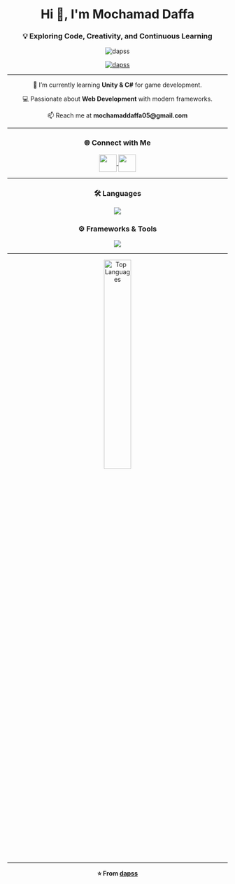 <h1 align="center">Hi 👋, I'm Mochamad Daffa</h1>
<h3 align="center">💡 Exploring Code, Creativity, and Continuous Learning</h3>

<p align="center">
  <img src="https://komarev.com/ghpvc/?username=dapss&label=Profile+Views&style=for-the-badge&color=blueviolet" alt="dapss" />
</p>

<p align="center">
  <a href="https://github.com/ryo-ma/github-profile-trophy">
    <img src="https://github-profile-trophy.vercel.app/?username=dapss&theme=tokyonight&no-frame=true&row=1&margin-w=15&margin-h=15" alt="dapss" />
  </a>
</p>

---

<p align="center">🌱 I’m currently learning <b>Unity & C#</b> for game development.</p>
<p align="center">💻 Passionate about <b>Web Development</b> with modern frameworks.</p>
<p align="center">📫 Reach me at <b>mochamaddaffa05@gmail.com</b></p>

---

<h3 align="center">🌐 Connect with Me</h3>
<p align="center">
  <a href="https://www.linkedin.com/in/mochamaddaffa" target="blank">
    <img align="center" src="https://skillicons.dev/icons?i=linkedin" height="40" width="40" />
  </a>
  <a href="https://instagram.com/_daaps" target="blank">
    <img align="center" src="https://skillicons.dev/icons?i=instagram" height="40" width="40" />
  </a>
</p>

---

<h3 align="center">🛠️ Languages</h3>
<p align="center">
  <img src="https://skillicons.dev/icons?i=html,css,js,php,py,java,cs" />
</p>

<h3 align="center">⚙️ Frameworks & Tools</h3>
<p align="center">
  <img src="https://skillicons.dev/icons?i=react,laravel,unity,mysql,mongodb,vscode,git" />
</p>

---

<p align="center">
  <img src="https://github-readme-stats.vercel.app/api/top-langs?username=dapss&layout=compact&theme=tokyonight&hide_border=true" alt="Top Languages" width="35%" />
</p>

---

<p align="center">
  <b>⭐️ From <a href="https://github.com/dapss">dapss</a></b>
</p>
